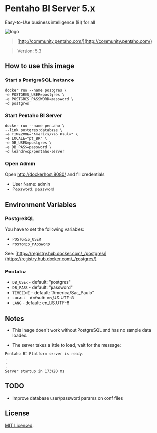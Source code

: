 # Pentaho BI Server 5.x

Easy-to-Use business intelligence (BI) for all

![logo](http://community.pentaho.com/img/logo-pentaho.svg)

> [http://community.pentaho.com/](http://community.pentaho.com/)

> Version: 5.3

## How to use this image

### Start a PostgreSQL instance

``` 
docker run --name postgres \
-e POSTGRES_USER=postgres \
-e POSTGRES_PASSWORD=password \
-d postgres
```

### Start Pentaho BI Server

``` 
docker run --name pentaho \
--link postgres:database \
-e TIMEZONE="America/Sao_Paulo" \
-e LOCALE="pt_BR" \
-e DB_USER=postgres \
-e DB_PASS=password \
-d leandrocp/pentaho-server
```

### Open Admin

Open [http://dockerhost:8080/](http://dockerhost:8080/) and fill credentials:

* User Name: admin
* Password: password

## Environment Variables

### PostgreSQL

You have to set the following variables:

* `POSTGRES_USER`
* `POSTGRES_PASSWORD`

See: [https://registry.hub.docker.com/_/postgres/](https://registry.hub.docker.com/_/postgres/)

### Pentaho

* `DB_USER` - default: "postgres"
* `DB_PASS` - default: "password"
* `TIMEZONE` - default: "America/Sao_Paulo"
* `LOCALE` - default: en_US.UTF-8
* `LANG` - default: en_US.UTF-8

## Notes

* This image doen´t work without PostgreSQL and has no sample data loaded.

* The server takes a little to load, wait for the message:
```
Pentaho BI Platform server is ready.
.
.
.
Server startup in 173920 ms
```

## TODO

* Improve database user/password params on conf files

## License

[MIT Licensed](https://github.com/leandrocp/pentaho-server-docker/blob/master/LICENSE.md).
